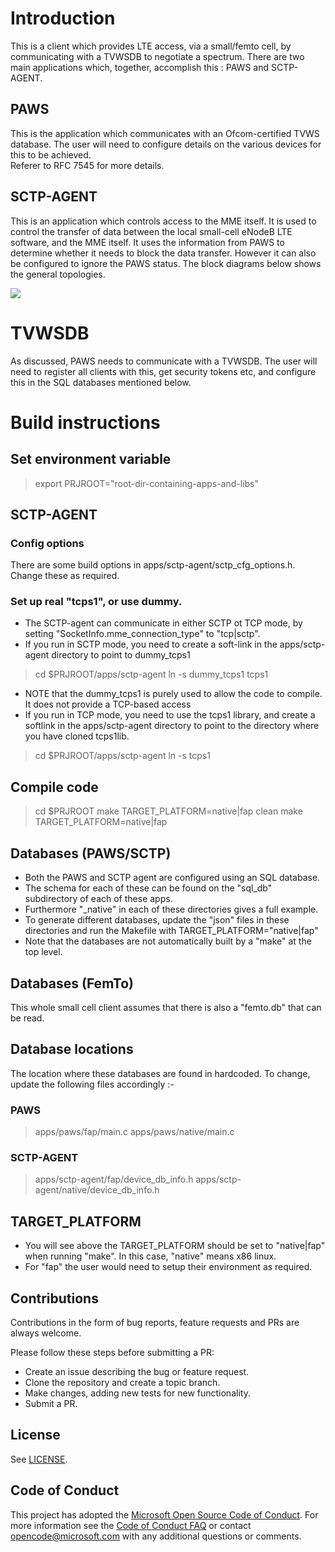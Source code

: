 
# Introduction
This is a client which provides LTE access, via a small/femto cell, by communicating with a TVWSDB to negotiate a spectrum.   There are two main applications which, together, accomplish this : PAWS and SCTP-AGENT.

## PAWS
This is the application which communicates with an Ofcom-certified TVWS database.  The user will need to configure details on the various devices for this to be achieved.  
Referer to RFC 7545 for more details.

## SCTP-AGENT 
This is an application which controls access to the MME itself.   It is used to control the transfer of data between the local small-cell eNodeB LTE software, and the MME itself.
It uses the information from PAWS to determine whether it needs to block the data transfer.  However it can also be configured to ignore the PAWS status.
The block diagrams below shows the general topologies.
 
![](https://repos.opensource.microsoft.com/Microsoft/repos/SpectrumDBClient/topology.jpg)

# TVWSDB
As discussed, PAWS needs to communicate with a TVWSDB.  The user will need to register all clients with this, get security tokens etc, and configure this in the SQL databases mentioned below.

# Build instructions

## Set environment variable
> export PRJROOT="root-dir-containing-apps-and-libs"

## SCTP-AGENT
### Config options
There are some build options in apps/sctp-agent/sctp_cfg_options.h.   Change these as required.
### Set up real "tcps1", or use dummy.
+ The SCTP-agent can communicate in either SCTP ot TCP mode, by setting "SocketInfo.mme_connection_type" to "tcp|sctp".
+ If you run in SCTP mode, you need to create a soft-link in the apps/sctp-agent directory to point to dummy_tcps1
> cd $PRJROOT/apps/sctp-agent
> ln -s dummy_tcps1 tcps1
+ NOTE that the dummy_tcps1 is purely used to allow the code to compile.  It does not provide a TCP-based access
+ If you run in TCP mode, you need to use the tcps1 library, and create a softlink in the apps/sctp-agent directory to point to the directory where you have cloned tcps1lib.
> cd $PRJROOT/apps/sctp-agent
> ln -s <tcps1lib-directory> tcps1


## Compile code
> cd $PRJROOT
> make TARGET_PLATFORM=native|fap clean
> make TARGET_PLATFORM=native|fap 


## Databases (PAWS/SCTP)
+ Both the PAWS and SCTP agent are configured using an SQL database.
+ The schema for each of these can be found on the "sql_db" subdirectory of each of these apps. 
+ Furthermore "<app>_native" in each of these directories gives a full example.
+ To generate different databases, update the "json" files in these directories and run the Makefile with TARGET_PLATFORM="native|fap"
+ Note that the databases are not automatically built by a "make" at the top level.


## Databases (FemTo)
This whole small cell client assumes that there is also a "femto.db" that can be read.


## Database locations
The location where these databases are found in hardcoded.  To change, update the following files accordingly :-
### PAWS
> apps/paws/fap/main.c
>apps/paws/native/main.c
### SCTP-AGENT
> apps/sctp-agent/fap/device_db_info.h
> apps/sctp-agent/native/device_db_info.h

## TARGET_PLATFORM
+ You will see above the TARGET_PLATFORM should be set to "native|fap" when running "make".  In this case, "native" means x86 linux.
+ For "fap" the user would need to setup their environment as required. 


## Contributions
Contributions in the form of bug reports, feature requests and PRs are always welcome.

Please follow these steps before submitting a PR:
* Create an issue describing the bug or feature request.
* Clone the repository and create a topic branch.
* Make changes, adding new tests for new functionality.
* Submit a PR.

## License
See [LICENSE](LICENSE).

## Code of Conduct
This project has adopted the [Microsoft Open Source Code of Conduct](https://opensource.microsoft.com/codeofconduct/). For more information see the [Code of Conduct FAQ](https://opensource.microsoft.com/codeofconduct/faq/) or contact [opencode@microsoft.com](mailto:opencode@microsoft.com) with any additional questions or comments.

